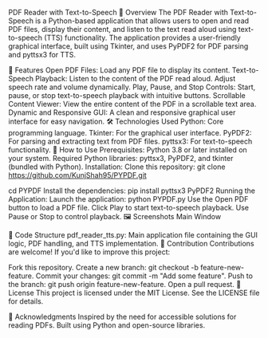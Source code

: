 PDF Reader with Text-to-Speech
📖 Overview
The PDF Reader with Text-to-Speech is a Python-based application that allows users to open and read PDF files, display their content, and listen to the text read aloud using text-to-speech (TTS) functionality. The application provides a user-friendly graphical interface, built using Tkinter, and uses PyPDF2 for PDF parsing and pyttsx3 for TTS.

🚀 Features
Open PDF Files: Load any PDF file to display its content.
Text-to-Speech Playback:
Listen to the content of the PDF read aloud.
Adjust speech rate and volume dynamically.
Play, Pause, and Stop Controls:
Start, pause, or stop text-to-speech playback with intuitive buttons.
Scrollable Content Viewer:
View the entire content of the PDF in a scrollable text area.
Dynamic and Responsive GUI:
A clean and responsive graphical user interface for easy navigation.
🛠️ Technologies Used
Python: Core programming language.
Tkinter: For the graphical user interface.
PyPDF2: For parsing and extracting text from PDF files.
pyttsx3: For text-to-speech functionality.
🎯 How to Use
Prerequisites:
Python 3.8 or later installed on your system.
Required Python libraries: pyttsx3, PyPDF2, and tkinter (bundled with Python).
Installation:
Clone this repository:
git clone https://github.com/KunjShah95/PYPDF.git

cd PYPDF
Install the dependencies:
pip install pyttsx3 PyPDF2
Running the Application:
Launch the application:
python PYPDF.py
Use the Open PDF button to load a PDF file.
Click Play to start text-to-speech playback.
Use Pause or Stop to control playback.
🖼️ Screenshots
Main Window

🧩 Code Structure
pdf_reader_tts.py: Main application file containing the GUI logic, PDF handling, and TTS implementation.
🤝 Contribution
Contributions are welcome! If you'd like to improve this project:

Fork this repository.
Create a new branch: git checkout -b feature-new-feature.
Commit your changes: git commit -m "Add some feature".
Push to the branch: git push origin feature-new-feature.
Open a pull request.
📜 License
This project is licensed under the MIT License. See the LICENSE file for details.

🌟 Acknowledgments
Inspired by the need for accessible solutions for reading PDFs.
Built using Python and open-source libraries.